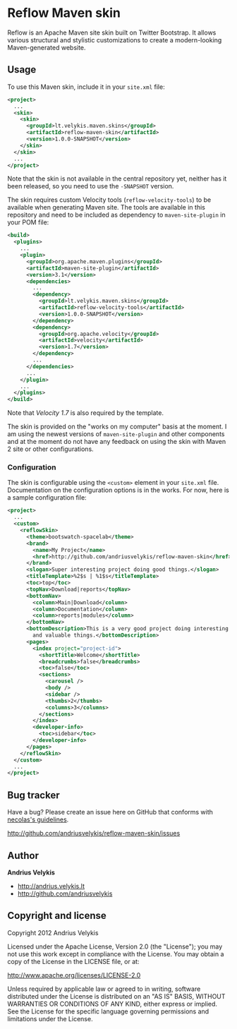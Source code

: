# Reflow Maven skin

Reflow is an Apache Maven site skin built on Twitter Bootstrap. It allows various structural
and stylistic customizations to create a modern-looking Maven-generated website.



## Usage

To use this Maven skin, include it in your `site.xml` file:

```xml
<project>
  ...
  <skin>
    <skin>
      <groupId>lt.velykis.maven.skins</groupId>
      <artifactId>reflow-maven-skin</artifactId>
      <version>1.0.0-SNAPSHOT</version>
    </skin>
  </skin>
  ...
</project>
```

Note that the skin is not available in the central repository yet, neither has it been
released, so you need to use the `-SNAPSHOT` version.

The skin requires custom Velocity tools (`reflow-velocity-tools`) to be available when
generating Maven site. The tools are available in this repository and need to be
included as dependency to `maven-site-plugin` in your POM file:

```xml
<build>
  <plugins>
    ...
    <plugin>
      <groupId>org.apache.maven.plugins</groupId>
      <artifactId>maven-site-plugin</artifactId>
      <version>3.1</version>
      <dependencies>
        ...
        <dependency>
          <groupId>lt.velykis.maven.skins</groupId>
          <artifactId>reflow-velocity-tools</artifactId>
          <version>1.0.0-SNAPSHOT</version>
        </dependency>
        <dependency>
          <groupId>org.apache.velocity</groupId>
          <artifactId>velocity</artifactId>
          <version>1.7</version>
        </dependency>
        ...
      </dependencies>
      ...
    </plugin>
    ...
  </plugins>
</build>
```

Note that _Velocity 1.7_ is also required by the template.

The skin is provided on the "works on my computer" basis at the moment. I am using the newest
versions of `maven-site-plugin` and other components and at the moment do not have any feedback
on using the skin with Maven 2 site or other configurations.


### Configuration

The skin is configurable using the `<custom>` element in your `site.xml` file. Documentation
on the configuration options is in the works. For now, here is a sample configuration file:

```xml
<project>
  ...
  <custom>
    <reflowSkin>
      <theme>bootswatch-spacelab</theme>
      <brand>
        <name>My Project</name>
        <href>http://github.com/andriusvelykis/reflow-maven-skin</href>
      </brand>
      <slogan>Super interesting project doing good things.</slogan>
      <titleTemplate>%2$s | %1$s</titleTemplate>
      <toc>top</toc>
      <topNav>Download|reports</topNav>
      <bottomNav>
        <column>Main|Download</column>
        <column>Documentation</column>
        <column>reports|modules</column>
      </bottomNav>
      <bottomDescription>This is a very good project doing interesting
        and valuable things.</bottomDescription>
      <pages>
        <index project="project-id">
          <shortTitle>Welcome</shortTitle>
          <breadcrumbs>false</breadcrumbs>
          <toc>false</toc>
          <sections>
            <carousel />
            <body />
            <sidebar />
            <thumbs>2</thumbs>
            <columns>3</columns>
          </sections>
        </index>
        <developer-info>
          <toc>sidebar</toc>
        </developer-info>
      </pages>
    </reflowSkin>
  </custom>
  ...
</project>
```



## Bug tracker

Have a bug? Please create an issue here on GitHub that conforms with [necolas's guidelines](https://github.com/necolas/issue-guidelines).

http://github.com/andriusvelykis/reflow-maven-skin/issues



## Author

**Andrius Velykis**

+ http://andrius.velykis.lt
+ http://github.com/andriusvelykis



## Copyright and license

Copyright 2012 Andrius Velykis

Licensed under the Apache License, Version 2.0 (the "License");
you may not use this work except in compliance with the License.
You may obtain a copy of the License in the LICENSE file, or at:

   http://www.apache.org/licenses/LICENSE-2.0

Unless required by applicable law or agreed to in writing, software
distributed under the License is distributed on an "AS IS" BASIS,
WITHOUT WARRANTIES OR CONDITIONS OF ANY KIND, either express or implied.
See the License for the specific language governing permissions and
limitations under the License.
